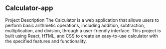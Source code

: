 ## Calculator-app
Project Description
The Calculator is a web application that allows users to perform basic arithmetic operations, including addition, subtraction, multiplication, and division, through a user-friendly interface. This project is built using React, HTML, and CSS to create an easy-to-use calculator with the specified features and functionality.
